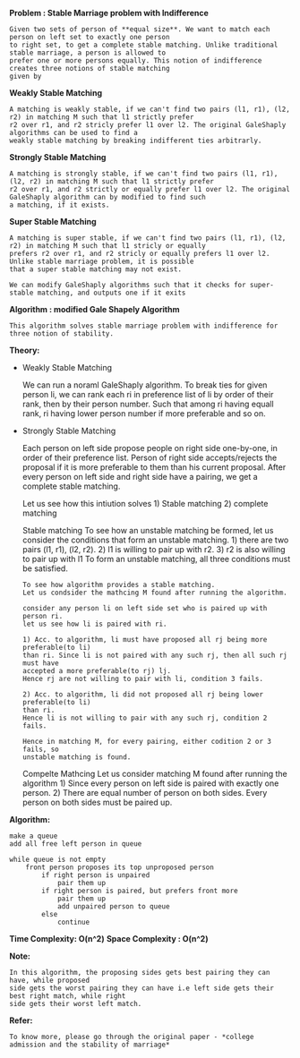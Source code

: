 **Problem : Stable Marriage problem with Indifference**

    Given two sets of person of **equal size**. We want to match each person on left set to exactly one person
    to right set, to get a complete stable matching. Unlike traditional stable marriage, a person is allowed to
    prefer one or more persons equally. This notion of indifference creates three notions of stable matching
    given by
    
**Weakly Stable Matching**
    
    A matching is weakly stable, if we can't find two pairs (l1, r1), (l2, r2) in matching M such that l1 strictly prefer
    r2 over r1, and r2 stricly prefer l1 over l2. The original GaleShaply algorithms can be used to find a
    weakly stable matching by breaking indifferent ties arbitrarly.
    
**Strongly Stable Matching**

    A matching is strongly stable, if we can't find two pairs (l1, r1), (l2, r2) in matching M such that l1 strictly prefer
    r2 over r1, and r2 strictly or equally prefer l1 over l2. The original GaleShaply algorithm can by modified to find such
    a matching, if it exists.
    
**Super Stable Matching**

    A matching is super stable, if we can't find two pairs (l1, r1), (l2, r2) in matching M such that l1 stricly or equally
    prefers r2 over r1, and r2 stricly or equally prefers l1 over l2. Unlike stable marriage problem, it is possible
    that a super stable matching may not exist.
    
    We can modify GaleShaply algorithms such that it checks for super-stable matching, and outputs one if it exits
    
    
**Algorithm : modified Gale Shapely Algorithm**

    This algorithm solves stable marriage problem with indifference for three notion of stability.
    
    
**Theory:**

-   Weakly Stable Matching

    We can run a noraml GaleShaply algorithm. To break ties for given person li, we can rank each ri in preference list of
    li by order of their rank, then by their person number. Such that among ri having equall rank, ri having lower person number
    if more preferable and so on.
    
-   Strongly Stable Matching

    
    Each person on left side propose people on right side one-by-one, in order of their preference list.
    Person of right side accepts/rejects the proposal if it is more preferable to them than his current proposal.
    After every person on left side and right side have a pairing, we get a complete stable matching.
    
    Let us see how this intiution solves 1) Stable matching 2) complete matching

    Stable matching
        To see how an unstable matching be formed, let us consider the conditions that form
        an unstable matching.
        1)  there are two pairs (l1, r1), (l2, r2).
        2)  l1 is willing to pair up with r2.
        3)  r2 is also willing to pair up with l1
        To form an unstable matching, all three conditions must be satisfied.

        To see how algorithm provides a stable matching.
        Let us condsider the mathcing M found after running the algorithm.

        consider any person li on left side set who is paired up with person ri.
        let us see how li is paired with ri.

        1) Acc. to algorithm, li must have proposed all rj being more preferable(to li)
        than ri. Since li is not paired with any such rj, then all such rj must have
        accepted a more preferable(to rj) lj.
        Hence rj are not willing to pair with li, condition 3 fails.

        2) Acc. to algorithm, li did not proposed all rj being lower preferable(to li)
        than ri.
        Hence li is not willing to pair with any such rj, condition 2 fails.

        Hence in matching M, for every pairing, either codition 2 or 3 fails, so
        unstable matching is found.

    Compelte Mathcing
        Let us consider matching M found after running the algorithm
            1) Since every person on left side is paired with exactly one person.
            2) There are equal number of person on both sides.
        Every person on both sides must be paired up.



**Algorithm:**

    make a queue
    add all free left person in queue

    while queue is not empty
        front person proposes its top unproposed person
            if right person is unpaired
                pair them up
            if right person is paired, but prefers front more
                pair them up
                add unpaired person to queue
            else
                continue



**Time Complexity: O(n^2)**
**Space Complexity : O(n^2)**



**Note:**
    
    In this algorithm, the proposing sides gets best pairing they can have, while proposed
    side gets the worst pairing they can have i.e left side gets their best right match, while right
    side gets their worst left match.
    
**Refer:**

    To know more, please go through the original paper - *college admission and the stability of marriage*